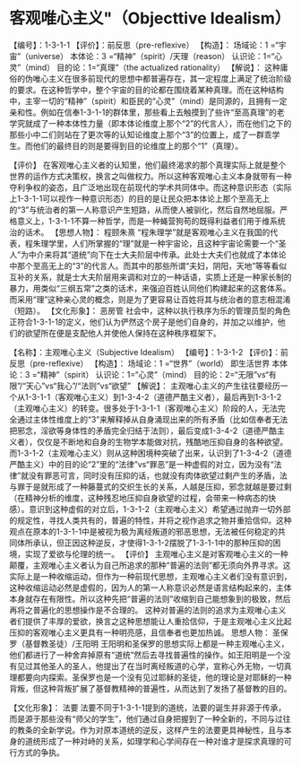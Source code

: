 # 客观唯心主义"（Objecttive Idealism）
【编号】：1-3-1-1
【评价】：前反思（pre-reflexive）
【构造】：
场域论：1 =“宇宙”（universe）
本体论：3 =“精神”（spirit）/天理（reason）
认识论：1=“心灵”（mind）
目的论：1=“真理”（the actualized rationality）
【解说】：
这种庸俗的伪唯心主义在很多前现代的思想中都普遍存在，其一定程度上满足了统治阶级的要求。在这种哲学中，整个宇宙的目的论都在围绕着某种真理。而在这种结构中，主宰一切的“精神”（spirit）和臣民的“心灵”（mind）是同源的，且拥有一定亲和性。例如在信奉1-3-1-1的群体里，那些看上去触摸到了些许“至高真理”的老学究就成了一种本体性力量（即本体论维度上那个“2”的代言人），而在他们之下的那些小中二们则站在了更次等的认知论维度上那个“3”的位置上，成了一群乖学生。而他们的最终目的则是要得到目的论维度上的那个“1”（真理）。

【评价】
在客观唯心主义者的认知里，他们最终渴求的那个真理实际上就是整个世界的运作方式决策权，换言之叫做权力。所以这种客观唯心主义本身就带有一种夺利争权的姿态，且广泛地出现在前现代的学术共同体中。而这种意识形态（实际上1-3-1-1可以视作一种意识形态）的目的是让民众把本体论上那个至高无上的“3”与统治者的第一人称意识产生短路，从而使人被驯化，然后自然地屈服。严格意义上，1-3-1-1不算一种哲学，而是一种蝇营狗苟的既得利益者们用于维系统治的话术。
【思想人物】：
程颐朱熹
“程朱理学”就是客观唯心主义在我国的代表，程朱理学里，人们所掌握的“理”就是一种宇宙论，且这种宇宙论需要一个“圣人”为中介来将其“道统”向下在士大夫阶层中传承。此处士大夫们也就成了本体论中那个至高无上的“3”的代言人。而其中的那些所谓“夫妇，阴阳，天地”等等看似互补的关系，就是士大夫阶层用来调和对立的一种话语，实质上还是一种家长制的暴力，用类似“三纲五常”之类的话术，来强迫百姓认同他们构建起来的这套体系。而采用“理”这种亲心灵的概念，则是为了更容易让百姓将其与统治者的意志相混淆（短路）。
【文化形象】：
恶房管
社会中，这种以执行秩序为乐的管理员型的角色正符合1-3-1-1的定义，他们认为俨然这个房子是他们自身的，并加之以维护，他们的欲望所在便是支配他人并使他人保持在这种秩序框架下。








【名称】：主观唯心主义（Subjective Idealism）
【编号】：1-3-1-2
【评价】：前反思（pre-reflexive）
【构造】：
场域论：1 =“世界”（world）
即生活世界
本体论：3 =“精神”（spirit）
认识论：1=“心灵”（mind）
目的论：2=“无限”vs“有限”/“天心”vs“我心”/“法则”vs“欲望”
【解说】：
主观唯心主义的产生往往要经历一个从1-3-1-1（客观唯心主义）到1-3-4-2（道德严酷主义者），最后再到1-3-1-2（主观唯心主义）的转变。很多处于1-3-1-1（客观唯心主义）阶段的人，无法完全通过主体性维度上的“3”来解释掉从自身涌现出来的所有矛盾（比如信奉者无法把邪念，淫欲等身体性的矛盾完全归结于法则），最后变成1-3-4-2（道德严酷主义者），仅仅是不断地和自身的生物学本能做对抗，残酷地压抑自身的各种欲望。而1-3-1-2（主观唯心主义）则从这种困境种突破了出来，认识到了1-3-4-2（道德严酷主义）中的目的论“2”里的“法律”vs“罪恶”是一种虚假的对立，因为没有“法律”就没有罪恶可言，同时没有压抑的话，也就没有肉体欲望过剩产生的矛盾，法与罪于是就形成了一种藤蔓式的交织生长的关系，人越是压抑，邪念就越是要过剩（在精神分析的维度，这种残忍地压抑自身欲望的过程，会带来一种病态的快感）。意识到这种虚假的对立后，1-3-1-2（主观唯心主义）希望通过抛弃一切外部的规定性，寻找人类共有的，普遍的特性，并将之视作追求之物并重拾信仰。这种观点在原本的1-3-1-1中是被视为极为离经叛道的邪恶思想，无法被任何稳定的共同体所承认，但正因这种逆反，才使得1-3-1-2摆脱了1-3-1-1中的那种压抑的困境，实现了爱欲与伦理的统一。
【评价】
主观唯心主义是对客观唯心主义的一种颠覆，主观唯心主义者认为自己所追求的那种“普遍的法则”都无须向外界寻求。这实际上是一种收缩运动，但作为一种前现代思想，主观唯心主义者们没有意识到，这种收缩运动必然是虚假的，因为人的第一人称意识必然是语言结构起来的，主体本身就存在有限性。所以这种先把“普遍的法则”收缩到自己能想象到的极致，然后再将之普遍化的思想操作是不合理的。
这种对普遍的法则的追求为主观唯心主义者们提供了丰厚的爱欲，换言之这种思想能让人重拾信仰，于是主观唯心主义比起压抑的客观唯心主义更具有一种明亮感，且信奉者也更加热诚。
思想人物：
圣保罗（基督教圣徒）/王阳明
王阳明和圣保罗的思想实际上都是一种主观唯心主义，他们都进行了一种舍弃掉原有“道统”然后去寻找普遍性的操作。如王阳明是一个没有见过其他圣人的圣人，他提出了在当时离经叛道的心学，宣称心外无物，一切真理都要向内探索。圣保罗也是一个没有见过耶稣的圣徒，他的理论是对耶稣的一种背叛，但这种背叛扩展了基督教精神的普遍性，从而达到了发扬了基督教的目的。

【文化形象】：
法要
法要不同于1-3-1-1提到的道统，法要的诞生并非源于传承，而是源于那些没有“师父的学生”，他们通过自身把握到了一种全新的，不同与过往的教条的全新学说。作为对原本道统的逆反，这样产生的法要更具神秘性，且与本身的道统形成了一种对峙的关系，如理学和心学间存在一种对谁才是探求真理的可行方式的争执。
